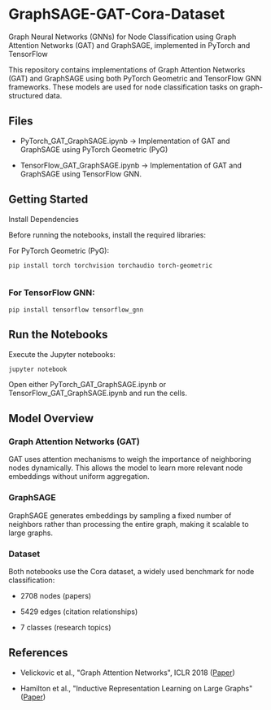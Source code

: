 # GraphSAGE-GAT-Cora-Dataset
Graph Neural Networks (GNNs) for Node Classification using Graph Attention Networks (GAT) and GraphSAGE, implemented in PyTorch and TensorFlow

This repository contains implementations of Graph Attention Networks (GAT) and GraphSAGE using both PyTorch Geometric and TensorFlow GNN frameworks. These models are used for node classification tasks on graph-structured data.

## Files
- PyTorch_GAT_GraphSAGE.ipynb → Implementation of GAT and GraphSAGE using PyTorch Geometric (PyG)

- TensorFlow_GAT_GraphSAGE.ipynb → Implementation of GAT and GraphSAGE using TensorFlow GNN.

## Getting Started
Install Dependencies

Before running the notebooks, install the required libraries:

For PyTorch Geometric (PyG):

```pip install torch torchvision torchaudio torch-geometric```

```pip install torch-scatter torch-sparse torch-cluster torch-spline-conv -f https://data.pyg.org/whl/torch-2.6.0+cpu.html
```

### For TensorFlow GNN:

```pip install tensorflow tensorflow_gnn```

## Run the Notebooks

Execute the Jupyter notebooks:

```jupyter notebook```

Open either PyTorch_GAT_GraphSAGE.ipynb or TensorFlow_GAT_GraphSAGE.ipynb and run the cells.

## Model Overview

### Graph Attention Networks (GAT)

GAT uses attention mechanisms to weigh the importance of neighboring nodes dynamically. This allows the model to learn more relevant node embeddings without uniform aggregation.

### GraphSAGE

GraphSAGE generates embeddings by sampling a fixed number of neighbors rather than processing the entire graph, making it scalable to large graphs.

### Dataset

Both notebooks use the Cora dataset, a widely used benchmark for node classification:

- 2708 nodes (papers)

- 5429 edges (citation relationships)

- 7 classes (research topics)

## References

- Velickovic et al., "Graph Attention Networks", ICLR 2018 ([Paper](https://arxiv.org/abs/1710.10903))

- Hamilton et al., "Inductive Representation Learning on Large Graphs" ([Paper](https://arxiv.org/abs/1706.02216))
